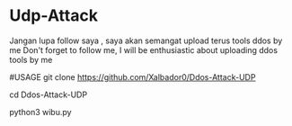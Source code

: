 # Udp-Attack
Jangan lupa follow saya , saya akan semangat upload terus tools ddos by me
Don't forget to follow me, I will be enthusiastic about uploading ddos ​​tools by me


#USAGE
git clone https://github.com/Xalbador0/Ddos-Attack-UDP

cd Ddos-Attack-UDP

python3 wibu.py
